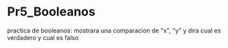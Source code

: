 # Pr5_Booleanos
practica de booleanos: mostrara una comparacion de "x", "y" y dira cual es verdadero y cual es falso
